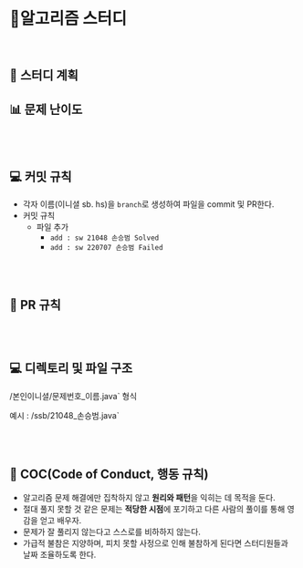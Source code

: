 # 🎈**알고리즘 스터디**

<br>

## 📘 스터디 계획

  

## 📊 문제 난이도


<br>

<br>

## 💻 커밋 규칙

- 각자 이름(이니셜 sb. hs)을 `branch`로 생성하여 파일을 commit 및 PR한다.
- 커밋 규칙
    - 파일 추가
        - `add : sw 21048 손승범 Solved`
        - `add : sw 220707 손승범 Failed`

<br>

<br>

## 🍴 PR 규칙



<br>

<br>

## 💻 디렉토리 및 파일 구조

/본인이니셜/문제번호_이름.java` 형식

예시  : /ssb/21048_손승범.java`


<br>

<br>

## 🧐 COC(Code of Conduct, 행동 규칙)

- 알고리즘 문제 해결에만 집착하지 않고 **원리와 패턴**을 익히는 데 목적을 둔다.
- 절대 풀지 못할 것 같은 문제는 **적당한 시점**에 포기하고 다른 사람의 풀이를 통해 영감을 얻고 배우자.
- 문제가 잘 풀리지 않는다고 스스로를 비하하지 않는다.
- 가급적 불참은 지양하며, 피치 못할 사정으로 인해 불참하게 된다면 스터디원들과 날짜 조율하도록 한다.

<br>

<br>



